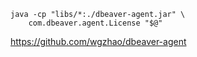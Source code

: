```shell
java -cp "libs/*:./dbeaver-agent.jar" \
    com.dbeaver.agent.License "$@"
```
https://github.com/wgzhao/dbeaver-agent